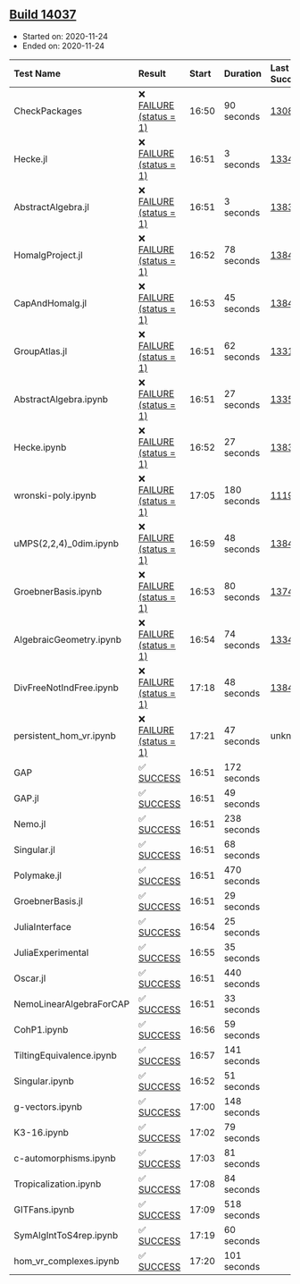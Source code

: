 ## [Build 14037](https://oscarci.mathematik.uni-kl.de/job/oscar/14037/)

* Started on: 2020-11-24
* Ended on: 2020-11-24

| Test Name    | Result | Start | Duration | Last Success | First Failure |
|:-------------|:-------|:------|:---------|:-------------|:--------------|
| CheckPackages | ❌ [FAILURE (status = 1)](https://oscarci.mathematik.uni-kl.de/job/oscar/14037/artifact/logs/build-14037/CheckPackages.log) | 16:50 | 90 seconds | [13085](https://oscarci.mathematik.uni-kl.de/job/oscar/13085/) | [13086](https://oscarci.mathematik.uni-kl.de/job/oscar/13086/) |
| Hecke.jl | ❌ [FAILURE (status = 1)](https://oscarci.mathematik.uni-kl.de/job/oscar/14037/artifact/logs/build-14037/Hecke.jl.log) | 16:51 | 3 seconds | [13341](https://oscarci.mathematik.uni-kl.de/job/oscar/13341/) | [13342](https://oscarci.mathematik.uni-kl.de/job/oscar/13342/) |
| AbstractAlgebra.jl | ❌ [FAILURE (status = 1)](https://oscarci.mathematik.uni-kl.de/job/oscar/14037/artifact/logs/build-14037/AbstractAlgebra.jl.log) | 16:51 | 3 seconds | [13837](https://oscarci.mathematik.uni-kl.de/job/oscar/13837/) | [13838](https://oscarci.mathematik.uni-kl.de/job/oscar/13838/) |
| HomalgProject.jl | ❌ [FAILURE (status = 1)](https://oscarci.mathematik.uni-kl.de/job/oscar/14037/artifact/logs/build-14037/HomalgProject.jl.log) | 16:52 | 78 seconds | [13845](https://oscarci.mathematik.uni-kl.de/job/oscar/13845/) | [13846](https://oscarci.mathematik.uni-kl.de/job/oscar/13846/) |
| CapAndHomalg.jl | ❌ [FAILURE (status = 1)](https://oscarci.mathematik.uni-kl.de/job/oscar/14037/artifact/logs/build-14037/CapAndHomalg.jl.log) | 16:53 | 45 seconds | [13845](https://oscarci.mathematik.uni-kl.de/job/oscar/13845/) | [13846](https://oscarci.mathematik.uni-kl.de/job/oscar/13846/) |
| GroupAtlas.jl | ❌ [FAILURE (status = 1)](https://oscarci.mathematik.uni-kl.de/job/oscar/14037/artifact/logs/build-14037/GroupAtlas.jl.log) | 16:51 | 62 seconds | [13311](https://oscarci.mathematik.uni-kl.de/job/oscar/13311/) | [13312](https://oscarci.mathematik.uni-kl.de/job/oscar/13312/) |
| AbstractAlgebra.ipynb | ❌ [FAILURE (status = 1)](https://oscarci.mathematik.uni-kl.de/job/oscar/14037/artifact/logs/build-14037/AbstractAlgebra.ipynb.log) | 16:51 | 27 seconds | [13355](https://oscarci.mathematik.uni-kl.de/job/oscar/13355/) | [13356](https://oscarci.mathematik.uni-kl.de/job/oscar/13356/) |
| Hecke.ipynb | ❌ [FAILURE (status = 1)](https://oscarci.mathematik.uni-kl.de/job/oscar/14037/artifact/logs/build-14037/Hecke.ipynb.log) | 16:52 | 27 seconds | [13837](https://oscarci.mathematik.uni-kl.de/job/oscar/13837/) | [13838](https://oscarci.mathematik.uni-kl.de/job/oscar/13838/) |
| wronski-poly.ipynb | ❌ [FAILURE (status = 1)](https://oscarci.mathematik.uni-kl.de/job/oscar/14037/artifact/logs/build-14037/wronski-poly.ipynb.log) | 17:05 | 180 seconds | [11192](https://oscarci.mathematik.uni-kl.de/job/oscar/11192/) | [11193](https://oscarci.mathematik.uni-kl.de/job/oscar/11193/) |
| uMPS(2,2,4)_0dim.ipynb | ❌ [FAILURE (status = 1)](https://oscarci.mathematik.uni-kl.de/job/oscar/14037/artifact/logs/build-14037/uMPS-2-2-4-_0dim.ipynb.log) | 16:59 | 48 seconds | [13841](https://oscarci.mathematik.uni-kl.de/job/oscar/13841/) | [13842](https://oscarci.mathematik.uni-kl.de/job/oscar/13842/) |
| GroebnerBasis.ipynb | ❌ [FAILURE (status = 1)](https://oscarci.mathematik.uni-kl.de/job/oscar/14037/artifact/logs/build-14037/GroebnerBasis.ipynb.log) | 16:53 | 80 seconds | [13748](https://oscarci.mathematik.uni-kl.de/job/oscar/13748/) | [13749](https://oscarci.mathematik.uni-kl.de/job/oscar/13749/) |
| AlgebraicGeometry.ipynb | ❌ [FAILURE (status = 1)](https://oscarci.mathematik.uni-kl.de/job/oscar/14037/artifact/logs/build-14037/AlgebraicGeometry.ipynb.log) | 16:54 | 74 seconds | [13341](https://oscarci.mathematik.uni-kl.de/job/oscar/13341/) | [13342](https://oscarci.mathematik.uni-kl.de/job/oscar/13342/) |
| DivFreeNotIndFree.ipynb | ❌ [FAILURE (status = 1)](https://oscarci.mathematik.uni-kl.de/job/oscar/14037/artifact/logs/build-14037/DivFreeNotIndFree.ipynb.log) | 17:18 | 48 seconds | [13845](https://oscarci.mathematik.uni-kl.de/job/oscar/13845/) | [13846](https://oscarci.mathematik.uni-kl.de/job/oscar/13846/) |
| persistent_hom_vr.ipynb | ❌ [FAILURE (status = 1)](https://oscarci.mathematik.uni-kl.de/job/oscar/14037/artifact/logs/build-14037/persistent_hom_vr.ipynb.log) | 17:21 | 47 seconds | unknown | unknown |
| GAP | ✅ [SUCCESS](https://oscarci.mathematik.uni-kl.de/job/oscar/14037/artifact/logs/build-14037/GAP.log) | 16:51 | 172 seconds |  |  |
| GAP.jl | ✅ [SUCCESS](https://oscarci.mathematik.uni-kl.de/job/oscar/14037/artifact/logs/build-14037/GAP.jl.log) | 16:51 | 49 seconds |  |  |
| Nemo.jl | ✅ [SUCCESS](https://oscarci.mathematik.uni-kl.de/job/oscar/14037/artifact/logs/build-14037/Nemo.jl.log) | 16:51 | 238 seconds |  |  |
| Singular.jl | ✅ [SUCCESS](https://oscarci.mathematik.uni-kl.de/job/oscar/14037/artifact/logs/build-14037/Singular.jl.log) | 16:51 | 68 seconds |  |  |
| Polymake.jl | ✅ [SUCCESS](https://oscarci.mathematik.uni-kl.de/job/oscar/14037/artifact/logs/build-14037/Polymake.jl.log) | 16:51 | 470 seconds |  |  |
| GroebnerBasis.jl | ✅ [SUCCESS](https://oscarci.mathematik.uni-kl.de/job/oscar/14037/artifact/logs/build-14037/GroebnerBasis.jl.log) | 16:51 | 29 seconds |  |  |
| JuliaInterface | ✅ [SUCCESS](https://oscarci.mathematik.uni-kl.de/job/oscar/14037/artifact/logs/build-14037/JuliaInterface.log) | 16:54 | 25 seconds |  |  |
| JuliaExperimental | ✅ [SUCCESS](https://oscarci.mathematik.uni-kl.de/job/oscar/14037/artifact/logs/build-14037/JuliaExperimental.log) | 16:55 | 35 seconds |  |  |
| Oscar.jl | ✅ [SUCCESS](https://oscarci.mathematik.uni-kl.de/job/oscar/14037/artifact/logs/build-14037/Oscar.jl.log) | 16:51 | 440 seconds |  |  |
| NemoLinearAlgebraForCAP | ✅ [SUCCESS](https://oscarci.mathematik.uni-kl.de/job/oscar/14037/artifact/logs/build-14037/NemoLinearAlgebraForCAP.log) | 16:51 | 33 seconds |  |  |
| CohP1.ipynb | ✅ [SUCCESS](https://oscarci.mathematik.uni-kl.de/job/oscar/14037/artifact/logs/build-14037/CohP1.ipynb.log) | 16:56 | 59 seconds |  |  |
| TiltingEquivalence.ipynb | ✅ [SUCCESS](https://oscarci.mathematik.uni-kl.de/job/oscar/14037/artifact/logs/build-14037/TiltingEquivalence.ipynb.log) | 16:57 | 141 seconds |  |  |
| Singular.ipynb | ✅ [SUCCESS](https://oscarci.mathematik.uni-kl.de/job/oscar/14037/artifact/logs/build-14037/Singular.ipynb.log) | 16:52 | 51 seconds |  |  |
| g-vectors.ipynb | ✅ [SUCCESS](https://oscarci.mathematik.uni-kl.de/job/oscar/14037/artifact/logs/build-14037/g-vectors.ipynb.log) | 17:00 | 148 seconds |  |  |
| K3-16.ipynb | ✅ [SUCCESS](https://oscarci.mathematik.uni-kl.de/job/oscar/14037/artifact/logs/build-14037/K3-16.ipynb.log) | 17:02 | 79 seconds |  |  |
| c-automorphisms.ipynb | ✅ [SUCCESS](https://oscarci.mathematik.uni-kl.de/job/oscar/14037/artifact/logs/build-14037/c-automorphisms.ipynb.log) | 17:03 | 81 seconds |  |  |
| Tropicalization.ipynb | ✅ [SUCCESS](https://oscarci.mathematik.uni-kl.de/job/oscar/14037/artifact/logs/build-14037/Tropicalization.ipynb.log) | 17:08 | 84 seconds |  |  |
| GITFans.ipynb | ✅ [SUCCESS](https://oscarci.mathematik.uni-kl.de/job/oscar/14037/artifact/logs/build-14037/GITFans.ipynb.log) | 17:09 | 518 seconds |  |  |
| SymAlgIntToS4rep.ipynb | ✅ [SUCCESS](https://oscarci.mathematik.uni-kl.de/job/oscar/14037/artifact/logs/build-14037/SymAlgIntToS4rep.ipynb.log) | 17:19 | 60 seconds |  |  |
| hom_vr_complexes.ipynb | ✅ [SUCCESS](https://oscarci.mathematik.uni-kl.de/job/oscar/14037/artifact/logs/build-14037/hom_vr_complexes.ipynb.log) | 17:20 | 101 seconds |  |  |

